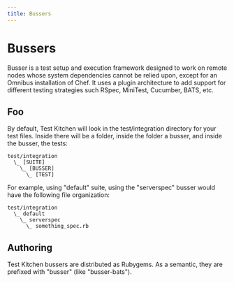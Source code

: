 ```yaml
---
title: Bussers
---
```


Bussers
=======

Busser is a test setup and execution framework designed to work on remote nodes whose system dependencies cannot be relied upon, except for an Omnibus installation of Chef. It uses a plugin architecture to add support for different testing strategies such RSpec, MiniTest, Cucumber, BATS, etc.


Foo
---
By default, Test Kitchen will look in the test/integration directory for your test files. Inside there will be a folder, inside the folder a busser, and inside the busser, the tests:

```text
test/integration
  \_ [SUITE]
    \_ [BUSSER]
      \_ [TEST]
```

For example, using "default" suite, using the "serverspec" busser would have the following file organization:

```text
test/integration
  \_ default
    \_ serverspec
      \_ something_spec.rb
```


Authoring
---------
Test Kitchen bussers are distributed as Rubygems. As a semantic, they are prefixed with "busser" (like "busser-bats").
